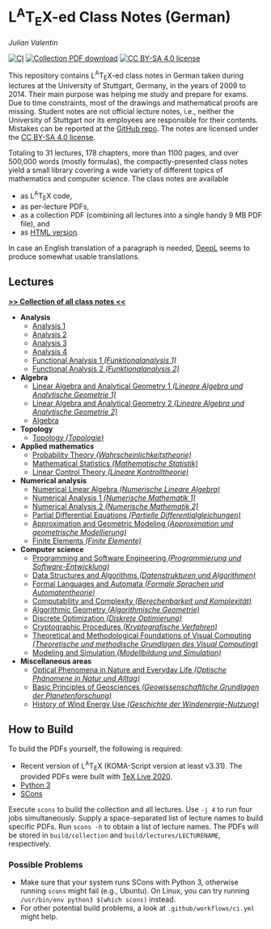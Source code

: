 # L<sup>A</sup>T<sub>E</sub>X-ed Class Notes (German)

[comment]: <> "LTeX: language=en-US"

*Julian Valentin*

[![CI](https://github.com/valentjn/class-notes/workflows/CI/badge.svg?branch=develop)](https://github.com/valentjn/class-notes/actions?query=workflow%3ACI+branch%3Adevelop)
[![Collection PDF download](https://img.shields.io/badge/collection%20PDF-download-blue)][collection]
[![CC BY-SA 4.0 license](https://img.shields.io/badge/license-CC%20BY--SA%204.0-blue)][license]

This repository contains L<sup>A</sup>T<sub>E</sub>X-ed class notes in German taken during lectures at the University of Stuttgart, Germany, in the years of 2009 to 2014. Their main purpose was helping me study and prepare for exams. Due to time constraints, most of the drawings and mathematical proofs are missing. Student notes are not official lecture notes, i.e., neither the University of Stuttgart nor its employees are responsible for their contents. Mistakes can be reported at the [GitHub repo](https://github.com/valentjn/class-notes). The notes are licensed under the [CC BY-SA 4.0 license][license].

Totaling to 31 lectures, 178 chapters, more than 1100 pages, and over 500,000 words (mostly formulas), the compactly-presented class notes yield a small library covering a wide variety of different topics of mathematics and computer science. The class notes are available

* as L<sup>A</sup>T<sub>E</sub>X code,
* as per-lecture PDFs,
* as a collection PDF (combining all lectures into a single handy 9 MB PDF file), and
* as [HTML version](https://valentjn.github.io/class-notes/).

In case an English translation of a paragraph is needed, [DeepL](https://www.deepl.com/translator) seems to produce somewhat usable translations.

## Lectures

**[>> Collection of all class notes <<][collection]**

- **Analysis**
  - [Analysis 1](https://github.com/valentjn/class-notes/releases/latest/download/analysis-1.pdf)
  - [Analysis 2](https://github.com/valentjn/class-notes/releases/latest/download/analysis-2.pdf)
  - [Analysis 3](https://github.com/valentjn/class-notes/releases/latest/download/analysis-3.pdf)
  - [Analysis 4](https://github.com/valentjn/class-notes/releases/latest/download/analysis-4.pdf)
  - [Functional Analysis 1 *(Funktionalanalysis 1)*](https://github.com/valentjn/class-notes/releases/latest/download/functional-analysis-1.pdf)
  - [Functional Analysis 2 *(Funktionalanalysis 2)*](https://github.com/valentjn/class-notes/releases/latest/download/functional-analysis-2.pdf)
- **Algebra**
  - [Linear Algebra and Analytical Geometry 1 *(Lineare Algebra und Analytische Geometrie 1)*](https://github.com/valentjn/class-notes/releases/latest/download/linear-algebra-and-analytical-geometry-1.pdf)
  - [Linear Algebra and Analytical Geometry 2 *(Lineare Algebra und Analytische Geometrie 2)*](https://github.com/valentjn/class-notes/releases/latest/download/linear-algebra-and-analytical-geometry-2.pdf)
  - [Algebra](https://github.com/valentjn/class-notes/releases/latest/download/algebra.pdf)
- **Topology**
  - [Topology *(Topologie)*](https://github.com/valentjn/class-notes/releases/latest/download/topology.pdf)
- **Applied mathematics**
  - [Probability Theory *(Wahrscheinlichkeitstheorie)*](https://github.com/valentjn/class-notes/releases/latest/download/probability-theory.pdf)
  - [Mathematical Statistics *(Mathematische Statistik)*](https://github.com/valentjn/class-notes/releases/latest/download/mathematical-statistics.pdf)
  - [Linear Control Theory *(Lineare Kontrolltheorie)*](https://github.com/valentjn/class-notes/releases/latest/download/linear-control-theory.pdf)
- **Numerical analysis**
  - [Numerical Linear Algebra *(Numerische Lineare Algebra)*](https://github.com/valentjn/class-notes/releases/latest/download/numerical-linear-algebra.pdf)
  - [Numerical Analysis 1 *(Numerische Mathematik 1)*](https://github.com/valentjn/class-notes/releases/latest/download/numerical-analysis-1.pdf)
  - [Numerical Analysis 2 *(Numerische Mathematik 2)*](https://github.com/valentjn/class-notes/releases/latest/download/numerical-analysis-2.pdf)
  - [Partial Differential Equations *(Partielle Differentialgleichungen)*](https://github.com/valentjn/class-notes/releases/latest/download/partial-differential-equations.pdf)
  - [Approximation and Geometric Modeling *(Approximation und geometrische Modellierung)*](https://github.com/valentjn/class-notes/releases/latest/download/approximation-and-geometric-modeling.pdf)
  - [Finite Elements *(Finite Elemente)*](https://github.com/valentjn/class-notes/releases/latest/download/finite-elements.pdf)
- **Computer science**
  - [Programming and Software Engineering *(Programmierung und Software-Entwicklung)*](https://github.com/valentjn/class-notes/releases/latest/download/programming-and-software-engineering.pdf)
  - [Data Structures and Algorithms *(Datenstrukturen und Algorithmen)*](https://github.com/valentjn/class-notes/releases/latest/download/data-structures-and-algorithms.pdf)
  - [Formal Languages and Automata *(Formale Sprachen und Automatentheorie)*](https://github.com/valentjn/class-notes/releases/latest/download/formal-languages-and-automata.pdf)
  - [Computability and Complexity *(Berechenbarkeit und Komplexität)*](https://github.com/valentjn/class-notes/releases/latest/download/computability-and-complexity.pdf)
  - [Algorithmic Geometry *(Algorithmische Geometrie)*](https://github.com/valentjn/class-notes/releases/latest/download/algorithmic-geometry.pdf)
  - [Discrete Optimization *(Diskrete Optimierung)*](https://github.com/valentjn/class-notes/releases/latest/download/discrete-optimization.pdf)
  - [Cryptographic Procedures *(Kryptografische Verfahren)*](https://github.com/valentjn/class-notes/releases/latest/download/cryptographic-procedures.pdf)
  - [Theoretical and Methodological Foundations of Visual Computing *(Theoretische und methodische Grundlagen des Visual Computing)*](https://github.com/valentjn/class-notes/releases/latest/download/visual-computing.pdf)
  - [Modeling and Simulation *(Modellbildung und Simulation)*](https://github.com/valentjn/class-notes/releases/latest/download/modeling-and-simulation.pdf)
- **Miscellaneous areas**
  - [Optical Phenomena in Nature and Everyday Life *(Optische Phänomene in Natur und Alltag)*](https://github.com/valentjn/class-notes/releases/latest/download/optical-phenomena.pdf)
  - [Basic Principles of Geosciences *(Geowissenschaftliche Grundlagen der Planetenforschung)*](https://github.com/valentjn/class-notes/releases/latest/download/basic-principles-of-geosciences.pdf)
  - [History of Wind Energy Use *(Geschichte der Windenergie-Nutzung)*](https://github.com/valentjn/class-notes/releases/latest/download/history-of-wind-energy-use.pdf)

## How to Build

To build the PDFs yourself, the following is required:

- Recent version of L<sup>A</sup>T<sub>E</sub>X (KOMA-Script version at least v3.31). The provided PDFs were built with [TeX Live 2020](https://www.tug.org/texlive/).
- [Python 3](https://www.python.org/)
- [SCons](https://scons.org/)

Execute `scons` to build the collection and all lectures. Use `-j 4` to run four jobs simultaneously. Supply a space-separated list of lecture names to build specific PDFs. Run `scons -h` to obtain a list of lecture names. The PDFs will be stored in `build/collection` and `build/lectures/LECTURENAME`, respectively.

### Possible Problems

- Make sure that your system runs SCons with Python 3, otherwise running `scons` might fail (e.g., Ubuntu). On Linux, you can try running `/usr/bin/env python3 $(which scons)` instead.
- For other potential build problems, a look at `.github/workflows/ci.yml` might help.

[collection]: https://github.com/valentjn/class-notes/releases/latest/download/-collection.pdf
[license]: https://creativecommons.org/licenses/by-sa/4.0/
